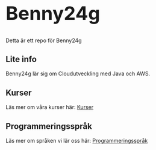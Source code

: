 # Benny24g

<style>
h1{
    font-size: 50px;
}
</style>

Detta är ett repo för Benny24g

## Lite info

Benny24g lär sig om Cloudutveckling med Java och AWS.

## Kurser

Läs mer om våra kurser här: [Kurser](/kurser.md)


## Programmeringsspråk

Läs mer om språken vi lär oss här: 
[Programmeringsspråk](programmeringssprak.md)

